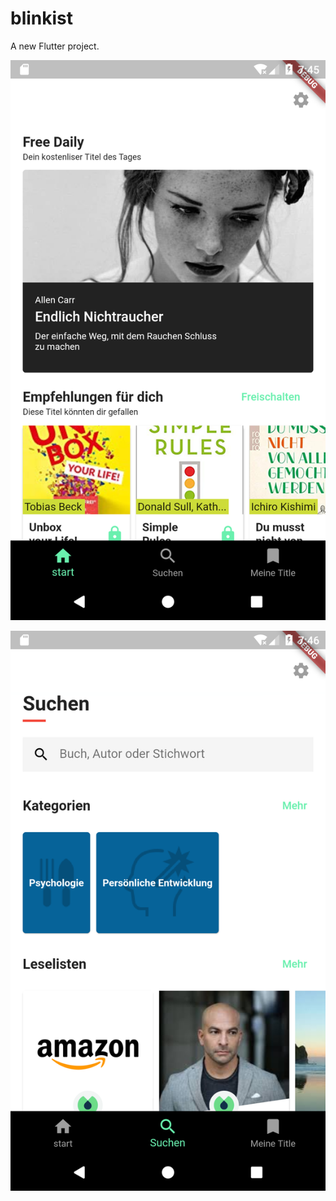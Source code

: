 # blinkist

A new Flutter project.

![](https://github.com/hui00/blinkist_flutter_ui/blob/master/screenshot/Screenshot_1566063958.png)

![](https://github.com/hui00/blinkist_flutter_ui/blob/master/screenshot/Screenshot_1566063977.png)
